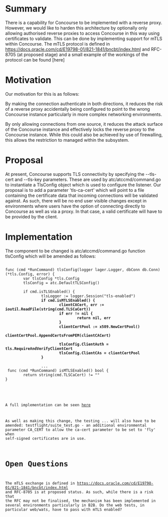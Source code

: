 

# Summary

There is a capability for Concourse to be implemented with a reverse proxy.  
However, we would like to harden this architecture by optionally only allowing authorised reverse proxies to access Concourse in this way using certificates to validate.  This can be done by implementing support for  mTLS within Concourse.
The mTLS protocol is defined in https://docs.oracle.com/cd/E19798-01/821-1841/bncbt/index.html and  RFC-8705 (at proposed stage) and a small example of the workings of the protocol can be found [here]


# Motivation

Our motivation for this is as follows:

By making the connection authenticate in both directions, it reduces the risk of a reverse proxy accidentally being configured to point to the wrong Concourse instance particularly in more complex networking environments.

By only allowing connections from one source, it reduces the attack surface of the Concourse instance and effectively locks the reverse proxy to the Concourse instance.  While this could also be achieved by use of firewalling, this allows the restriction to managed within the subsystem.


# Proposal
At present, Concourse supports TLS connectivity by specifying the --tls-cert and --tls-key parameters.  These are used by atc/atccmd/command.go to instantiate a TlsConfig object which is used to configure the listener.
Our proposal is to add a parameter 'tls-ca-cert' which will point to a file containing the certificate data that incoming connections will be validated against.
As such, there will be no end user visible changes except in environments where users have the option of connecting directly to Concourse as well as via a proxy.  In that case, a valid certificate will have to be provided by the client.

# Implementation
The component to be changed is atc/atccmd/command.go function tlsConfig which will be amended as follows:
<pre><code>
func (cmd *RunCommand) tlsConfig(logger lager.Logger, dbConn db.Conn) (*tls.Config, error) {
        var tlsConfig *tls.Config
        tlsConfig = atc.DefaultTLSConfig()

        if cmd.isTLSEnabled() {
                tlsLogger := logger.Session("tls-enabled")
               <b> if cmd.isMTLSEnabled() {
                        clientCACert, err := ioutil.ReadFile(string(cmd.TLSCaCert))
                        if err != nil {
                                return nil, err
                        }
                        clientCertPool := x509.NewCertPool()
                        clientCertPool.AppendCertsFromPEM(clientCACert)

                        tlsConfig.ClientAuth = tls.RequireAndVerifyClientCert
                        tlsConfig.ClientCAs = clientCertPool
                }
                </b>
                ...
 func (cmd *RunCommand) isMTLSEnabled() bool {
        return string(cmd.TLSCaCert) != ""
}
            
</pre>
A full implementation can be seen [here](https://github.com/nickhyoti/concourse-1/blob/48d34c191b259ebeade40a542e7a6e510f702997/atc/atccmd/command.go#L1321)

As well as making this change, the testing ... will also have to be amended:
testflight/suite_test.go - an additional environmental parameter CA_CERT to allow the ca-cert parameter to be set to 'fly' when self-signed certificates are in use.










# Open Questions

The mTLS exchange is defined in https://docs.oracle.com/cd/E19798-01/821-1841/bncbt/index.html and  RFC-8705  is at proposed status.  As such, while there is a risk that the RFC may not be finalised, the mechanism has been implemented in several environments particularly in B2B.
Do the web tests, in particular web/wats, have to pass with mTLS enabled?




